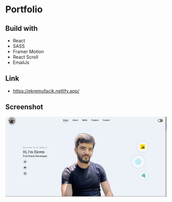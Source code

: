 # Portfolio

## Build with

- React
- SASS
- Framer Motion
- React Scroll
- EmailJs

## Link
- https://ekremufacik.netlify.app/

## Screenshot
<img src="src/assets/portfolio.png" alt="user" style="zoom: 200%;" />
